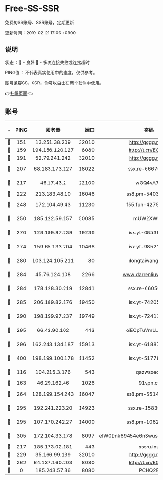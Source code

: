 # Free-SS-SSR

免费的SS账号、SSR账号，定期更新

更新时间：2019-02-21 17:06 +0800

## 说明

状态     ：🙂 - 良好 🙁 - 多次连接失败或连接超时

PING值   ：不代表真实使用中的速度，仅供参考。

账号兼容SS、SSR，你可以自由在两个软件中使用。

👉[扫码页面](https://liesauer.github.io/free-ss-ssr.github.io/)👈

## 账号

|-|PING|服务器|端口|密码|加密方式|区域|
|:----:|:----:|:-----:|-----:|:----:|:----:|:----:|
|🙂|151|13.251.38.209|32010|http://gggg.rocks|chacha20|SG|
|🙂|159|194.156.120.127|8080|http://t.cn/EGJIyrl|rc4-md5|RU|
|🙂|191|52.79.241.242|32010|http://gggg.rocks|chacha20|KR|
|🙂|207|68.183.173.127|18022|ssx.re-66670067|aes-256-cfb|US|
|🙂|217|46.17.43.2|22100|wGQ4vA7D|aes-256-gcm|RU|
|🙂|222|213.183.48.10|16046|ss8.pm-54030489|rc4-md5|RU|
|🙂|248|172.104.49.43|11230|f55.fun-42754708|aes-256-cfb|SG|
|🙂|250|185.122.59.157|50085|mUW2XWw8|aes-256-cfb|GB|
|🙂|270|128.199.97.239|19236|isx.yt-08538888|aes-256-cfb|SG|
|🙂|274|159.65.133.204|10466|isx.yt-98521403|aes-256-cfb|SG|
|🙂|280|103.124.105.211|80|dongtaiwang.com|aes-256-cfb|US|
|🙂|284|45.76.124.108|2266|www.darrenliuwei.com|aes-256-cfb|AU|
|🙂|284|178.128.30.219|12841|ssx.re-66050306|aes-256-cfb|SG|
|🙂|285|206.189.82.176|19450|isx.yt-74205456|aes-256-cfb|SG|
|🙂|290|198.199.97.237|19749|isx.yt-72411034|aes-256-cfb|US|
|🙂|295|66.42.90.102|443|oiECpTuVmLLxk4Ts|aes-256-cfb|US|
|🙂|296|162.243.134.187|15913|isx.yt-61887596|aes-256-cfb|US|
|🙂|400|198.199.100.178|11452|isx.yt-51778386|aes-256-cfb|US|
|🙂|116|104.215.3.176|543|qazwsxedc|aes-256-gcm|JP|
|🙂|163|46.29.162.46|1026|91vpn.cf|rc4-md5|RU|
|🙂|264|128.199.154.243|16047|ss8.pm-65144282|aes-256-cfb|SG|
|🙂|295|192.241.223.20|14923|ssx.re-15830035|aes-256-cfb|US|
|🙂|295|107.170.242.27|14000|ss8.pm-10628623|aes-256-cfb|US|
|🙂|305|172.104.33.178|8097|eIW0Dnk69454e6nSwuspv9DmS201tQ0D|aes-256-cfb|SG|
|🙁|217|185.173.92.181|443|sssru.icu|rc4-md5|RU|
|🙁|229|35.166.99.139|32010|http://gggg.rocks|chacha20|US|
|🙁|262|64.137.160.203|8080|http://t.cn/EGJIyrl|rc4-md5|CA|
|🙁|0|185.243.57.36|8080|PCHQ2E|rc4-md5|US|
